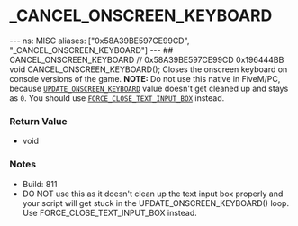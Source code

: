 # _CANCEL_ONSCREEN_KEYBOARD

--- ns: MISC aliases: ["0x58A39BE597CE99CD", "_CANCEL_ONSCREEN_KEYBOARD"] --- ## CANCEL_ONSCREEN_KEYBOARD  // 0x58A39BE597CE99CD 0x196444BB void CANCEL_ONSCREEN_KEYBOARD();  Closes the onscreen keyboard on console versions of the game.  **NOTE:** Do not use this native in FiveM/PC, because [`UPDATE_ONSCREEN_KEYBOARD`](#_0x0CF2B696BBF945AE) value doesn't get cleaned up and stays as `0`. You should use [`FORCE_CLOSE_TEXT_INPUT_BOX`](#_0x8817605C2BA76200) instead.

### Return Value
* void

### Notes
* Build: 811
* DO NOT use this as it doesn't clean up the text input box properly and your script will get stuck in the UPDATE_ONSCREEN_KEYBOARD() loop.
Use FORCE_CLOSE_TEXT_INPUT_BOX instead.

